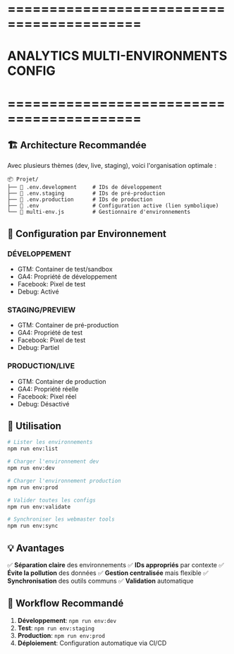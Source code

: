 # ==========================================
# ANALYTICS MULTI-ENVIRONMENTS CONFIG
# ==========================================

## 🏗️ Architecture Recommandée

Avec plusieurs thèmes (dev, live, staging), voici l'organisation optimale :

```
📦 Projet/
├── 📄 .env.development     # IDs de développement
├── 📄 .env.staging         # IDs de pré-production
├── 📄 .env.production      # IDs de production
├── 📄 .env                 # Configuration active (lien symbolique)
└── 📄 multi-env.js         # Gestionnaire d'environnements
```

## 🎯 Configuration par Environnement

### DÉVELOPPEMENT
- GTM: Container de test/sandbox
- GA4: Propriété de développement
- Facebook: Pixel de test
- Debug: Activé

### STAGING/PREVIEW
- GTM: Container de pré-production
- GA4: Propriété de test
- Facebook: Pixel de test
- Debug: Partiel

### PRODUCTION/LIVE
- GTM: Container de production
- GA4: Propriété réelle
- Facebook: Pixel réel
- Debug: Désactivé

## 🚀 Utilisation

```bash
# Lister les environnements
npm run env:list

# Charger l'environnement dev
npm run env:dev

# Charger l'environnement production
npm run env:prod

# Valider toutes les configs
npm run env:validate

# Synchroniser les webmaster tools
npm run env:sync
```

## 💡 Avantages

✅ **Séparation claire** des environnements
✅ **IDs appropriés** par contexte
✅ **Évite la pollution** des données
✅ **Gestion centralisée** mais flexible
✅ **Synchronisation** des outils communs
✅ **Validation** automatique

## 🔄 Workflow Recommandé

1. **Développement**: `npm run env:dev`
2. **Test**: `npm run env:staging`
3. **Production**: `npm run env:prod`
4. **Déploiement**: Configuration automatique via CI/CD
